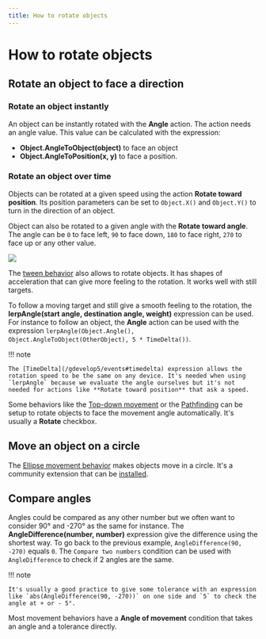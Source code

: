 ```yaml
---
title: How to rotate objects
---
```

# How to rotate objects

## Rotate an object to face a direction

### Rotate an object instantly

An object can be instantly rotated with the **Angle** action. The action needs an angle value. This value can be calculated with the expression:

- **Object.AngleToObject(object)** to face an object
- **Object.AngleToPosition(x, y)** to face a position.

### Rotate an object over time

Objects can be rotated at a given speed using the action **Rotate toward position**. Its position parameters can be set to `Object.X()` and `Object.Y()` to turn in the direction of an object.

Object can also be rotated to a given angle with the **Rotate toward angle**. The angle can be `0` to face left, `90` to face down, `180` to face right, `270` to face up or any other value.

![](/gdevelop5/objects/gdevelop_co.png)

The [tween behavior](/gdevelop5/behaviors/tween) also allows to rotate objects. It has shapes of acceleration that can give more feeling to the rotation. It works well with still targets.

To follow a moving target and still give a smooth feeling to the rotation, the **lerpAngle(start angle, destination angle, weight)** expression can be used. For instance to follow an object, the **Angle** action can be used with the expression `lerpAngle(Object.Angle(), Object.AngleToObject(OtherObject), 5 * TimeDelta())`.

!!! note

    The [TimeDelta](/gdevelop5/events#timedelta) expression allows the rotation speed to be the same on any device. It's needed when using `lerpAngle` because we evaluate the angle ourselves but it's not needed for actions like **Rotate toward position** that ask a speed.

Some behaviors like the [Top-down movement](/gdevelop5/behaviors/topdown) or the [Pathfinding](/gdevelop5/behaviors/pathfinding) can be setup to rotate objects to face the movement angle automatically. It's usually a **Rotate** checkbox.

## Move an object on a circle

The [Ellipse movement behavior](/gdevelop5/extensions/ellipse-movement/reference) makes objects move in a circle. It's a community extension that can be [installed](/gdevelop5/extensions/search).

## Compare angles

Angles could be compared as any other number but we often want to consider 90° and -270° as the same for instance. The **AngleDifference(number, number)** expression give the difference using the shortest way. To go back to the previous example, `AngleDifference(90, -270)` equals `0`. The `Compare two numbers` condition can be used with `AngleDifference` to check if 2 angles are the same.

!!! note

    It's usually a good practice to give some tolerance with an expression like `abs(AngleDifference(90, -270))` on one side and `5` to check the angle at + or - 5°.

Most movement behaviors have a **Angle of movement** condition that takes an angle and a tolerance directly.